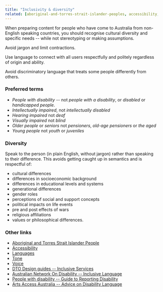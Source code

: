 ```yaml
---
title: "Inclusivity & diversity"
related: [aboriginal-and-torres-strait-islander-peoples, accessibility, languages, tone, voice]
---
```


When preparing content for people who have come to Australia from non-English speaking countries, you should recognise cultural diversity and specific needs -- while not stereotyping or making assumptions.

Avoid jargon and limit contractions.

Use language to connect with all users respectfully and politely regardless of origin and ability.

Avoid discriminatory language that treats some people differently from others.

### Preferred terms

- *People with disability* -- not *people with a disability*, or *disabled* or *handicapped people*.
- *Intellectually impaired*, not *intellectually disabled*
- *Hearing impaired* not *deaf*
- *Visually impaired* not *blind*
- *Older people* or *seniors* not *pensioners*, *old-age pensioners* or *the aged*
- *Young people* not *youth* or *juveniles*

### Diversity

Speak to the person (in plain English, without jargon) rather than speaking to their difference. This avoids getting caught up in semantics and is respectful of:

- cultural differences
- differences in socioeconomic background
- differences in educational levels and systems
- generational differences
- gender roles
- perceptions of social and support concepts
- political impacts on life events
- pre and post effects of wars
- religious affiliations
- values or philosophical differences.

### Other links

- [Aboriginal and Torres Strait Islander People](#and-torres-strait-islander-peoples "Aboriginal and Torres Strait Islander People")
- [Accessibility](#accessibility "Accessibility")
- [Languages](#languages "Languages")
- [Tone](#tone "Tone")
- [Voice](#voice "Voice")
- [DTO Design guides -- Inclusive Services](https://www.dto.gov.au/standard/design-guides/inclusive-services/ "DTO Design guides - Inclusive Services")
- [Australian Network On Disability -- Inclusive Language](http://www.and.org.au/pages/inclusive-language.html "Australian Network On Disability - Inclusive Language")
- [People with disability -- Guide to Reporting Disability](http://pwd.org.au/library/guide-to-reporting-disability.html "People with disability - Guide to Reporting Disability")
- [Arts Access Australia -- Advice on Disability Language](http://www.artsaccessaustralia.org/resources/advice-sheets/63-aaa-advice-on-disability-language "Arts Access Australia - Advice on Disability Language")
